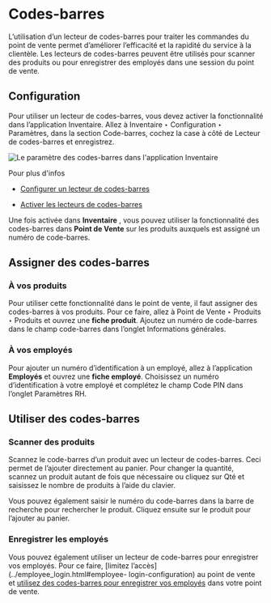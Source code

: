 # Codes-barres

L’utilisation d’un lecteur de codes-barres pour traiter les commandes du point
de vente permet d’améliorer l’efficacité et la rapidité du service à la
clientèle. Les lecteurs de codes-barres peuvent être utilisés pour scanner des
produits ou pour enregistrer des employés dans une session du point de vente.

## Configuration

Pour utiliser un lecteur de codes-barres, vous devez activer la fonctionnalité
dans l’application Inventaire. Allez à Inventaire ‣ Configuration ‣
Paramètres, dans la section Code-barres, cochez la case à côté de Lecteur de
codes-barres et enregistrez.

![Le paramètre des codes-barres dans l'application
Inventaire](../../../../_images/barcode-inventory.png)

Pour plus d'infos

  * [Configurer un lecteur de codes-barres](../../../inventory_and_mrp/barcode/setup/hardware.html)

  * [Activer les lecteurs de codes-barres](../../../inventory_and_mrp/barcode/setup/software.html)

Une fois activée dans **Inventaire** , vous pouvez utiliser la fonctionnalité
des codes-barres dans **Point de Vente** sur les produits auxquels est assigné
un numéro de code-barres.

## Assigner des codes-barres

### À vos produits

Pour utiliser cette fonctionnalité dans le point de vente, il faut assigner
des codes-barres à vos produits. Pour ce faire, allez à Point de Vente ‣
Produits ‣ Produits et ouvrez une **fiche produit**. Ajoutez un numéro de
code-barres dans le champ code-barres dans l’onglet Informations générales.

### À vos employés

Pour ajouter un numéro d’identification à un employé, allez à l’application
**Employés** et ouvrez une **fiche employé**. Choisissez un numéro
d’identification à votre employé et complétez le champ Code PIN dans l’onglet
Paramètres RH.

## Utiliser des codes-barres

### Scanner des produits

Scannez le code-barres d’un produit avec un lecteur de codes-barres. Ceci
permet de l’ajouter directement au panier. Pour changer la quantité, scannez
un produit autant de fois que nécessaire ou cliquez sur Qté et saisissez le
nombre de produits à l’aide du clavier.

Vous pouvez également saisir le numéro du code-barres dans la barre de
recherche pour rechercher le produit. Cliquez ensuite sur le produit pour
l’ajouter au panier.

### Enregistrer les employés

Vous pouvez également utiliser un lecteur de code-barres pour enregistrer vos
employés. Pour ce faire, [limitez l’accès](../employee_login.html#employee-
login-configuration) au point de vente et [utilisez des codes-barres pour
enregistrer vos employés](../employee_login.html#employee-login-badge) dans
votre point de vente.

